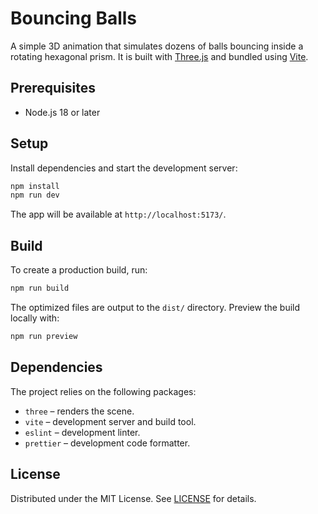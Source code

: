 # Bouncing Balls

A simple 3D animation that simulates dozens of balls bouncing inside a rotating hexagonal prism. It is built with [Three.js](https://threejs.org/) and bundled using [Vite](https://vitejs.dev/).

## Prerequisites

- Node.js 18 or later

## Setup

Install dependencies and start the development server:

```bash
npm install
npm run dev
```

The app will be available at `http://localhost:5173/`.

## Build

To create a production build, run:

```bash
npm run build
```

The optimized files are output to the `dist/` directory. Preview the build locally with:

```bash
npm run preview
```

## Dependencies

The project relies on the following packages:

- `three` &ndash; renders the scene.
- `vite` &ndash; development server and build tool.
- `eslint` &ndash; development linter.
- `prettier` &ndash; development code formatter.

## License

Distributed under the MIT License. See [LICENSE](LICENSE) for details.

